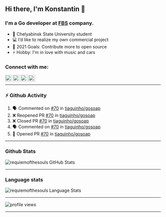 ## Hi there, I'm Konstantin 👋 

### I'm a Go developer at [FBS](https://fbs.com) company.
- 🔭 Chelyabinsk State University student
- 💻 I’d like to realize my own commercial project
- 📖 2021 Goals: Contribute more to open source
- ⚡ Hobby: I'm in love with music and cars

### Connect with me:
[<img align="left" alt="requiemofthesouls | Instagram" width="22px" src="https://img.icons8.com/color/48/000000/instagram-new--v1.png" />][instagram]
[<img align="left" alt="requiemofthesouls | Habr Career" width="22px" src="https://career.habr.com/images/favicons/favicon-32.png" />][habr_career]
[<img align="left" alt="requiemofthesouls | LinkedIn" width="22px" src="https://pics.freeicons.io/uploads/icons/png/6769799911555590084-512.png" />][linkedin]
[<img align="left" alt="requiemofthesouls | Email" width="22px" src="https://img.icons8.com/color/48/000000/gmail-new.png" />][email]
</br> 

---

### ⚡ Github Activity
<!--START_SECTION:activity-->
1. 🗣 Commented on [#70](https://github.com/tiaguinho/gosoap/issues/70) in [tiaguinho/gosoap](https://github.com/tiaguinho/gosoap)
2. ❌ Reopened PR [#70](https://github.com/tiaguinho/gosoap/pull/70) in [tiaguinho/gosoap](https://github.com/tiaguinho/gosoap)
3. ❌ Closed PR [#70](https://github.com/tiaguinho/gosoap/pull/70) in [tiaguinho/gosoap](https://github.com/tiaguinho/gosoap)
4. 🗣 Commented on [#70](https://github.com/tiaguinho/gosoap/issues/70) in [tiaguinho/gosoap](https://github.com/tiaguinho/gosoap)
5. 💪 Opened PR [#70](https://github.com/tiaguinho/gosoap/pull/70) in [tiaguinho/gosoap](https://github.com/tiaguinho/gosoap)
<!--END_SECTION:activity-->

---

### Github Stats
<img alt="requiemofthesouls GitHub Stats" src="https://github-readme-stats.vercel.app/api?username=requiemofthesouls&show_icons=true&hide_border=false&include_all_commits=true&count_private=true" />  

---
 
### Language stats  
<img alt="requiemofthesouls Language Stats" src="https://github-readme-stats.vercel.app/api/top-langs/?username=requiemofthesouls&langs_count=10&hide=html,jupyter notebook,css&exclude_repo=PP4E,-,stepic,starwars,tango_with_django,learning_golang,el_diary,tamagotci-orangepi,neweld_crm,USML_homeworks,usml_test_task,trader_py,pchkaty_web&layout=compact&card_width=445" />

---
<img src="https://gpvc.arturio.dev/requiemofthesouls" alt="profile views">

---
[habr_career]: https://career.habr.com/requiemofthesouls
[instagram]: https://www.instagram.com/requiemofthesouls/
[telegram]: https://t.me/keep_on_rail
[email]: mailto:dimamid99+work@gmail.com
[linkedin]: https://www.linkedin.com/in/requiemofthesouls/

